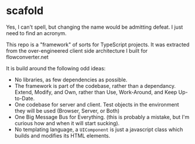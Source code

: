 # scafold

Yes, I can't spell, but changing the name would be admitting defeat.  I just need to find an acronym.

This repo is a "framework" of sorts for TypeScript projects.  It was extracted from the over-engineered client side architecture I built for flowconverter.net

It is build around the following odd ideas:
 - No libraries, as few dependencies as possible.
 - The framework is part of the codebase, rather than a dependancy.  Extend, Modify, and Own, rather than Use, Work-Around, and Keep Up-to-Date.
 - One codebase for server and client.  Test objects in the environment they will be used (Browser, Server, or Both) 
 - One Big Message Bus for Everything. (this is probably a mistake, but I'm curious how and when it will start sucking). 
 - No templating language, a `UIComponent` is just a javascript class which builds and modifies its HTML elements.
